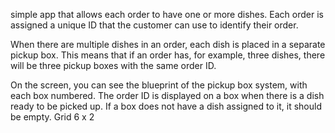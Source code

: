 simple app that allows each order to have one or more dishes. Each order is assigned a unique ID that the customer can use to identify their order.

When there are multiple dishes in an order, each dish is placed in a separate pickup box. This means that if an order has, for example, three dishes, there will be three pickup boxes with the same order ID.

On the screen, you can see the blueprint of the pickup box system, with each box numbered. The order ID is displayed on a box when there is a dish ready to be picked up. If a box does not have a dish assigned to it, it should be empty.
Grid 6 x 2
